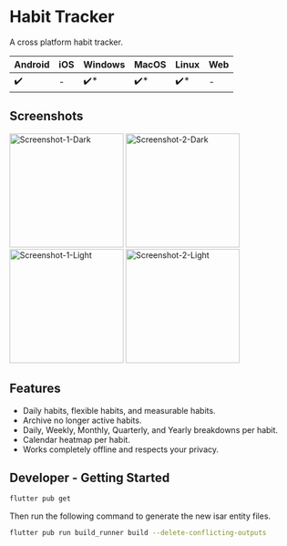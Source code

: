 # Habit Tracker

A cross platform habit tracker.

| Android            | iOS | Windows             | MacOS               | Linux               | Web |
|--------------------|-----|---------------------|---------------------|---------------------|-----|
| :heavy_check_mark: | -   | :heavy_check_mark:* | :heavy_check_mark:* | :heavy_check_mark:* | -   |

## Screenshots

<img src="https://user-images.githubusercontent.com/49600278/242672699-cc9e5a26-99d5-4c20-acd0-fe3d42724865.jpg" 
alt="Screenshot-1-Dark" width="200"/>
<img src="https://user-images.githubusercontent.com/49600278/242672707-7ac6e9b8-b0ea-4e21-9c3f-cc4fc4dd14e5.jpg" 
alt="Screenshot-2-Dark" width="200"/>
<img src="https://user-images.githubusercontent.com/49600278/242672719-cb58298c-01fc-416d-bbd3-aeb8cca09782.jpg" 
alt="Screenshot-1-Light" width="200"/>
<img src="https://user-images.githubusercontent.com/49600278/242672720-b5d4555b-0db2-4207-a063-4621181e6e17.jpg" 
alt="Screenshot-2-Light" width="200"/>

## Features

* Daily habits, flexible habits, and measurable habits.
* Archive no longer active habits.
* Daily, Weekly, Monthly, Quarterly, and Yearly breakdowns per habit.
* Calendar heatmap per habit.
* Works completely offline and respects your privacy.

## Developer - Getting Started

```bash
flutter pub get
```

Then run the following command to generate the new isar entity files.

```bash
flutter pub run build_runner build --delete-conflicting-outputs
```
